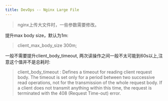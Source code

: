 ```yaml
---
title: DevOps -- Nginx Large File
---
```


> nginx上传大文件时，一些参数需要修改。


提升max body size，默认为1m:

> client_max_body_size 300m;

一般不需要提升client_body_timeout, 两次读操作之间一般不太可能到60s以上,注意这个值并不是总耗时:

> client_body_timeout : Defines a timeout for reading client request body. The timeout is set only for a period between two successive read operations, not for the transmission of the whole request body. If a client does not transmit anything within this time, the request is terminated with the 408 (Request Time-out) error.
